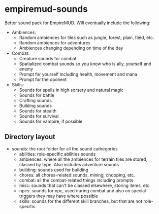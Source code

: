 # empiremud-sounds #
Better sound pack for EmpireMUD. Will eventually include the following:
* Ambiences:
	* Random ambiences for tiles such as jungle, forest, plain, field, etc.
	* Random ambiences for adventures
	* Ambiences changing depending on time of the day
* Combat:
	* Creature sounds for combat
	* Spatialized combat sounds so you know who is ally, yourself and enemy
	* Prompt for yourself including health, movement and mana
	* Prompt for the oponent
* Skills:
	* Sounds for spells in high sorsery and natural magic
	* Sounds for battle
	* Crafting sounds
	* Building sounds
	* Sounds for stealth
	* Sounds for survival
	* Sounds for vampire, if possible

## Directory layout ##

* sounds: the root folder for all the sound cathegories
	* abilities: role-specific abilities sounds
	* ambiences: where all the ambiences for terrain tiles are stored, classed by type. Also includes adventure sounds
	* building: sounds used for building
	* chores: all chores-related sounds, mining, chopping, etc.
	* combat: all the combat-related things including prompts
	* misc: sounds that can't be classed elsewhere, storing items, etc.
	* npcs: sounds for npc, used during combat and also on special triggers they may have where possible
	* skills: sounds for the different skill branches, but that are not role-specific